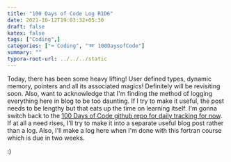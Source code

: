 ```yaml
---
title: "100 Days of Code Log R1D6"
date: 2021-10-12T19:03:32+05:30
draft: false
katex: false
tags: ["Coding",]
categories: ["⌨️ Coding", "➿ 100DaysofCode"]
summary: ""
typora-root-url: ../../../static
---
```


Today, there has been some heavy lifting! User defined types, dynamic memory, pointers and all its associated magics! Definitely will be revisiting soon. Also, want to acknowledge that I'm finding the method of logging everything here in blog to be too daunting. If I try to make it useful, the post needs to be lengthy but that eats up the time on learning itself. I'm gonna switch back to the [100 Days of Code github repo for daily tracking for now](https://github.com/colorizer/100-days-of-code). If at all a need rises, I'll try to make it into a separate useful blog post rather than a log. Also, I'll make a log here when I'm done with this fortran course which is due in two weeks.

:)
